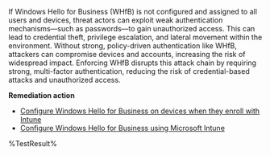 If Windows Hello for Business (WHfB) is not configured and assigned to all users and devices, threat actors can exploit weak authentication mechanisms—such as passwords—to gain unauthorized access. This can lead to credential theft, privilege escalation, and lateral movement within the environment. Without strong, policy-driven authentication like WHfB, attackers can compromise devices and accounts, increasing the risk of widespread impact. Enforcing WHfB disrupts this attack chain by requiring strong, multi-factor authentication, reducing the risk of credential-based attacks and unauthorized access. 

**Remediation action**

- [Configure Windows Hello for Business on devices when they enroll with Intune](https://learn.microsoft.com/en-us/intune/intune-service/protect/windows-hello)
- [Configure Windows Hello for Business using Microsoft Intune](https://learn.microsoft.com/en-us/windows/security/identity-protection/hello-for-business/configure#configure-windows-hello-for-business-using-microsoft-intune)

<!--- Results --->
%TestResult%
